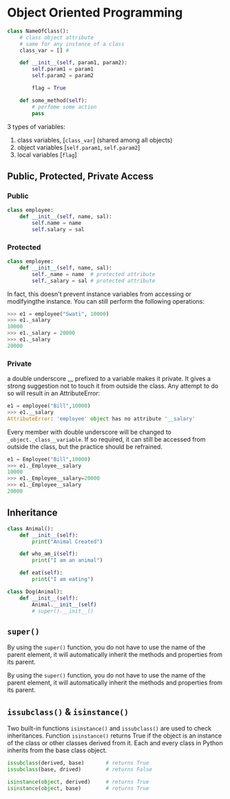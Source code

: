 # Object Oriented Programming

```python
class NameOfClass():
    # class object attribute
    # same for any instance of a class
    class_var = [] #

    def __init__(self, param1, param2):
        self.param1 = param1
        self.param2 = param2

        flag = True

    def some_method(self):
        # perfome some action
        pass
```

3 types of variables:
1. class variables, [`class_var`] (shared among all objects)
2. object variables [`self.param1`, `self.param2`]
3. local variables [`flag`]

## Public, Protected, Private Access

### Public
```python
class employee:
    def __init__(self, name, sal):
        self.name = name
        self.salary = sal
```

### Protected
```python
class employee:
    def __init__(self, name, sal):
        self._name = name  # protected attribute
        self._salary = sal # protected attribute
```

In fact, this doesn't prevent instance variables from accessing or modifyingthe instance. You can still perform the following operations:

```python
>>> e1 = employee("Swati", 10000)
>>> e1._salary
10000
>>> e1._salary = 20000
>>> e1._salary
20000
```

### Private
a double underscore __ prefixed to a variable makes it private. It gives a strong suggestion not to touch it from outside the class. Any attempt to do so will result in an AttributeError:

```python
e1 = employee("Bill",10000)
>>> e1.__salary
AttributeError: 'employee' object has no attribute '__salary'
```

Every member with double underscore will be changed to `_object._class__variable`. If so required, it can still be accessed from outside the class, but the practice should be refrained.

```python
e1 = Employee("Bill",10000)
>>> e1._Employee__salary
10000
>>> e1._Employee__salary=20000
>>> e1._Employee__salary
20000
```

## Inheritance

```python
class Animal():
    def __init__(self):
        print("Animal Created")

    def who_am_i(self):
        print("I am an animal")

    def eat(self):
        print("I am eating")

class Dog(Animal):
    def __init__(self):
        Animal.__init__(self)
        # super().__init__()
```

## `super()`

By using the `super()` function, you do not have to use the name of the parent element, it will automatically inherit the methods and properties from its parent.

By using the `super()` function, you do not have to use the name of the parent element, it will automatically inherit the methods and properties from its parent.

## `issubclass()` & `isinstance()`

Two built-in functions `isinstance()` and `issubclass()` are used to check inheritances. Function `isinstance()` returns True if the object is an instance of the class or other classes derived from it. Each and every class in Python inherits from the base class object.

```python
issubclass(derived, base)       # returns True
issubclass(base, drived)        # returns False

isinstance(object, derived)     # returns True
isinstance(object, base)        # returns True
```

